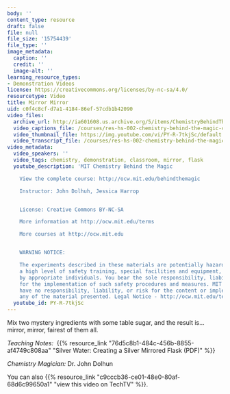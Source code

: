 ```yaml
---
body: ''
content_type: resource
draft: false
file: null
file_size: '15754439'
file_type: ''
image_metadata:
  caption: ''
  credit: ''
  image-alt: ''
learning_resource_types:
- Demonstration Videos
license: https://creativecommons.org/licenses/by-nc-sa/4.0/
resourcetype: Video
title: Mirror Mirror
uid: c0f4c8cf-d7a1-4184-86ef-57cdb1b42090
video_files:
  archive_url: http://ia601608.us.archive.org/5/items/ChemistryBehindTheMagic/MIRRORMIRROR_300k.mp4
  video_captions_file: /courses/res-hs-002-chemistry-behind-the-magic-chemical-demonstrations-for-the-classroom/PY-R-7tkjSc_captions.webvtt
  video_thumbnail_file: https://img.youtube.com/vi/PY-R-7tkjSc/default.jpg
  video_transcript_file: /courses/res-hs-002-chemistry-behind-the-magic-chemical-demonstrations-for-the-classroom/PY-R-7tkjSc_transcript.pdf
video_metadata:
  video_speakers: ''
  video_tags: chemistry, demonstration, classroom, mirror, flask
  youtube_description: 'MIT Chemistry Behind the Magic

    View the complete course: http://ocw.mit.edu/behindthemagic

    Instructor: John Dolhuh, Jessica Harrop


    License: Creative Commons BY-NC-SA

    More information at http://ocw.mit.edu/terms

    More courses at http://ocw.mit.edu


    WARNING NOTICE:

    The experiments described in these materials are potentially hazardous and require
    a high level of safety training, special facilities and equipment, and supervision
    by appropriate individuals. You bear the sole responsibility, liability, and risk
    for the implementation of such safety procedures and measures. MIT and Dow shall
    have no responsibility, liability, or risk for the content or implementation of
    any of the material presented. Legal Notice - http://ocw.mit.edu/terms/'
  youtube_id: PY-R-7tkjSc
---
```

Mix two mystery ingredients with some table sugar, and the result is... mirror, mirror, fairest of them all.

*Teaching Notes:*  {{% resource_link "76d5c8b1-484c-456b-8855-af4749c808aa" "Silver Water: Creating a Silver Mirrored Flask (PDF)" %}}

*Chemistry Magician:* Dr. John Dolhun

You can also {{% resource_link "c9cccb36-ce01-48e0-80af-68d6c99650a1" "view this video on TechTV" %}}.